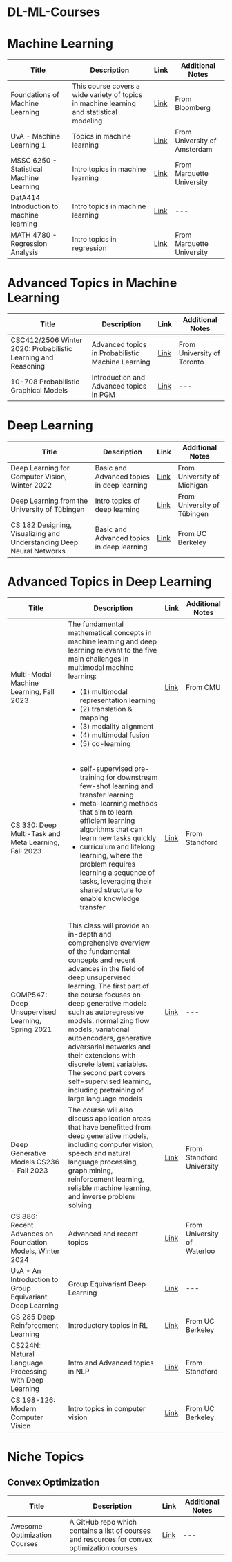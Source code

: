 # DL-ML-Courses

# Machine Learning 

| Title            | Description          | Link                              | Additional Notes       |
|------------------|----------------------|-----------------------------------|-------------------------|
| Foundations of Machine Learning <span style="color:white;background-color:blue;">| This course covers a wide variety of topics in machine learning and statistical modeling| [Link](https://bloomberg.github.io/foml/#about)| From Bloomberg|
| UvA - Machine Learning 1 | Topics in machine learning | [Link](https://uvaml1.github.io/) | From University of Amsterdam|
|MSSC 6250 - Statistical Machine Learning | Intro topics in machine learning | [Link](https://mssc6250-s24.github.io/website/) | From Marquette University|
| DatA414 Introduction to machine learning | Intro topics in machine learning | [Link](https://www.kamperh.com/data414/) | ---|
| MATH 4780 - Regression Analysis | Intro topics in regression | [Link](https://math4780-f23.github.io/website/) | From Marquette University|

# Advanced Topics in Machine Learning

| Title            | Description          | Link                              | Additional Notes       |
|------------------|----------------------|-----------------------------------|-------------------------|
|CSC412/2506 Winter 2020: Probabilistic Learning and Reasoning| Advanced topics in Probabilistic Machine Learning | [Link](https://probmlcourse.github.io/csc412/) | From University of Toronto | 
| 10-708 Probabilistic Graphical Models| Introduction and Advanced topics in PGM | [Link](https://www.cs.cmu.edu/~epxing/Class/10708-20/lectures.html)|---|

# Deep Learning 
| Title            | Description          | Link                              | Additional Notes       |
|------------------|----------------------|-----------------------------------|-------------------------|
|Deep Learning for Computer Vision, Winter 2022| Basic and Advanced topics in deep learning| [Link](https://web.eecs.umich.edu/~justincj/teaching/eecs498/WI2022/) | From University of Michigan|
| Deep Learning from the University of Tübingen| Intro topics of deep learning | [Link](https://uni-tuebingen.de/fakultaeten/mathematisch-naturwissenschaftliche-fakultaet/fachbereiche/informatik/lehrstuehle/autonomous-vision/lectures/deep-learning/)| From University of Tübingen|
| CS 182 Designing, Visualizing and Understanding Deep Neural Networks| Basic and Advanced topics in deep learning | [Link](https://www.youtube.com/watch?v=rSY1pVGdZ4I&list=PL_iWQOsE6TfVmKkQHucjPAoRtIJYt8a5A&pp=iAQB)| From UC Berkeley |

# Advanced Topics in Deep Learning 

| Title            | Description          | Link                              | Additional Notes       |
|------------------|----------------------|-----------------------------------|-------------------------|
| Multi-Modal Machine Learning, Fall 2023 | The fundamental mathematical concepts in machine learning and deep learning relevant to the five main challenges in multimodal machine learning: <ul> <li>(1) multimodal representation learning</li> <li>(2) translation & mapping</li>  <li>(3) modality alignment</li>  <li>(4) multimodal fusion</li>  <li>(5) co-learning</li> <ul>   | [Link](https://cmu-multicomp-lab.github.io/mmml-course/fall2022/)      | From CMU |
| CS 330: Deep Multi-Task and Meta Learning, Fall 2023 | <ul> <li> self-supervised pre-training for downstream few-shot learning and transfer learning</li><li> meta-learning methods that aim to learn efficient learning algorithms that can learn new tasks quickly</li><li> curriculum and lifelong learning, where the problem requires learning a sequence of tasks, leveraging their shared structure to enable knowledge transfer</li></ul>| [Link](https://cs330.stanford.edu/) |From Standford|
| COMP547: Deep Unsupervised Learning, Spring 2021 | This class will provide an in-depth and comprehensive overview of the fundamental concepts and recent advances in the field of deep unsupervised learning. The first part of the course focuses on deep generative models such as autoregressive models, normalizing flow models, variational autoencoders, generative adversarial networks and their extensions with discrete latent variables. The second part covers self-supervised learning, including pretraining of large language models|[Link](https://aykuterdem.github.io/classes/comp547.s21/index.html) | --- |
| Deep Generative Models CS236 - Fall 2023 | The course will also discuss application areas that have benefitted from deep generative models, including computer vision, speech and natural language processing, graph mining, reinforcement learning, reliable machine learning, and inverse problem solving | [Link](https://deepgenerativemodels.github.io/)|From Standford University |
| CS 886: Recent Advances on Foundation Models, Winter 2024 | Advanced and recent topics | [Link](https://cs.uwaterloo.ca/~wenhuche/teaching/cs886/)|From University of Waterloo |
| UvA - An Introduction to Group Equivariant Deep Learning | Group Equivariant Deep Learning | [Link](https://uvagedl.github.io/) | ---|
|CS 285 Deep Reinforcement Learning | Introductory topics in RL | [Link](https://www.youtube.com/watch?v=SupFHGbytvA&list=PL_iWQOsE6TfVYGEGiAOMaOzzv41Jfm_Ps&pp=iAQB)|From UC Berkeley| 
| CS224N: Natural Language Processing with Deep Learning| Intro and Advanced topics in NLP | [Link](https://web.stanford.edu/class/cs224n/) | From Standford |
| CS 198-126: Modern Computer Vision | Intro topics in computer vision | [Link](https://ml-berkeley.notion.site/CS-198-126-Deep-Learning-for-Visual-Data-a57e2aca54c046edb7014439f81ba1d5)| From UC Berkeley |

# Niche Topics
## Convex Optimization 

| Title            | Description          | Link                              | Additional Notes       |
|------------------|----------------------|-----------------------------------|-------------------------|
| Awesome Optimization Courses | A GitHub repo which contains a list of courses and resources for convex optimization courses| [Link](https://github.com/ebrahimpichka/awesome-optimization)| ---|


